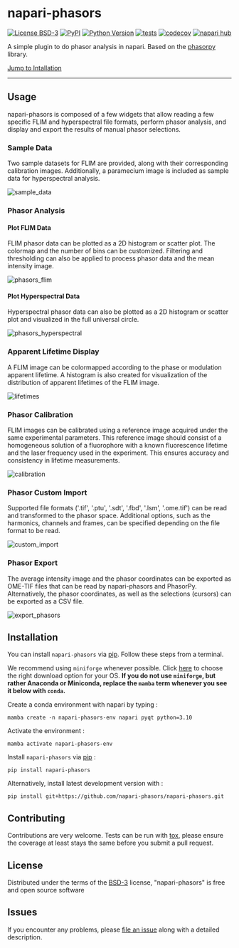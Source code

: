 # napari-phasors

[![License BSD-3](https://img.shields.io/pypi/l/napari-phasors.svg?color=green)](https://github.com/napari-phasors/napari-phasors/raw/main/LICENSE)
[![PyPI](https://img.shields.io/pypi/v/napari-phasors.svg?color=green)](https://pypi.org/project/napari-phasors)
[![Python Version](https://img.shields.io/pypi/pyversions/napari-phasors.svg?color=green)](https://python.org)
[![tests](https://github.com/napari-phasors/napari-phasors/workflows/tests/badge.svg)](https://github.com/napari-phasors/napari-phasors/actions)
[![codecov](https://codecov.io/gh/napari-phasors/napari-phasors/branch/main/graph/badge.svg)](https://codecov.io/gh/napari-phasors/napari-phasors)
[![napari hub](https://img.shields.io/endpoint?url=https://api.napari-hub.org/shields/napari-phasors)](https://napari-hub.org/plugins/napari-phasors)

A simple plugin to do phasor analysis in napari. Based on the [phasorpy](https://www.phasorpy.org/) library.

[Jump to Intallation](#installation)

----------------------------------

<!--
Don't miss the full getting started guide to set up your new package:
https://github.com/napari/cookiecutter-napari-plugin#getting-started

and review the napari docs for plugin developers:
https://napari.org/stable/plugins/index.html
-->

## Usage

napari-phasors is composed of a few widgets that allow reading a few specific FLIM and hyperspectral file formats, perform phasor analysis, and display and export the results of manual phasor selections.

### Sample Data

Two sample datasets for FLIM are provided, along with their corresponding calibration images. Additionally, a paramecium image is included as sample data for hyperspectral analysis.

![sample_data](https://github.com/napari-phasors/napari-phasors/raw/main/gifs/sample_data.gif)

### Phasor Analysis

#### Plot FLIM Data

FLIM phasor data can be plotted as a 2D histogram or scatter plot. The colormap and the number of bins can be customized.
Filtering and thresholding can also be applied to process phasor data and the mean intensity image. 

![phasors_flim](https://github.com/napari-phasors/napari-phasors/raw/main/gifs/phasors_flim.gif)

#### Plot Hyperspectral Data

Hyperspectral phasor data can also be plotted as a 2D histogram or scatter plot and visualized in the full universal circle.

![phasors_hyperspectral](https://github.com/napari-phasors/napari-phasors/raw/main/gifs/phasors_hyperspectral.gif)

### Apparent Lifetime Display

A FLIM image can be colormapped according to the phase or modulation apparent lifetime. A histogram is also created for visualization of the distribution of apparent lifetimes of the FLIM image.

![lifetimes](https://github.com/napari-phasors/napari-phasors/raw/main/gifs/lifetimes.gif)

### Phasor Calibration

FLIM images can be calibrated using a reference image acquired under the same experimental parameters. This reference image should consist of a homogeneous solution of a fluorophore with a known fluorescence lifetime and the laser frequency used in the experiment. This ensures accuracy and consistency in lifetime measurements.

![calibration](https://github.com/napari-phasors/napari-phasors/raw/main/gifs/calibration.gif)

### Phasor Custom Import

Supported file formats ('.tif', '.ptu', '.sdt', '.fbd', '.lsm', '.ome.tif') can be read and transformed to the phasor space. Additional options, such as the harmonics, channels and frames, can be specified depending on the file format to be read.

![custom_import](https://github.com/napari-phasors/napari-phasors/raw/main/gifs/custom_import.gif)

### Phasor Export

The average intensity image and the phasor coordinates can be exported as OME-TIF files that can be read by napari-phasors and PhasorPy. Alternatively, the phasor coordinates, as well as the selections (cursors) can be exported as a CSV file.

![export_phasors](https://github.com/napari-phasors/napari-phasors/raw/main/gifs/export_phasors.gif)

## Installation

You can install `napari-phasors` via [pip]. Follow these steps from a terminal.

We recommend using `miniforge` whenever possible. Click [here](https://github.com/conda-forge/miniforge?tab=readme-ov-file#miniforge) to choose the right download option for your OS.
**If you do not use `miniforge`, but rather Anaconda or Miniconda, replace the `mamba` term whenever you see it below with `conda`.**

Create a conda environment with napari by typing :

    mamba create -n napari-phasors-env napari pyqt python=3.10
    
Activate the environment :

    mamba activate napari-phasors-env

Install `napari-phasors` via [pip] :

    pip install napari-phasors

Alternatively, install latest development version with :

    pip install git+https://github.com/napari-phasors/napari-phasors.git

## Contributing

Contributions are very welcome. Tests can be run with [tox], please ensure
the coverage at least stays the same before you submit a pull request.

## License

Distributed under the terms of the [BSD-3] license,
"napari-phasors" is free and open source software

## Issues

If you encounter any problems, please [file an issue] along with a detailed description.

[napari]: https://github.com/napari/napari
[Cookiecutter]: https://github.com/audreyr/cookiecutter
[@napari]: https://github.com/napari
[MIT]: http://opensource.org/licenses/MIT
[BSD-3]: http://opensource.org/licenses/BSD-3-Clause
[GNU GPL v3.0]: http://www.gnu.org/licenses/gpl-3.0.txt
[GNU LGPL v3.0]: http://www.gnu.org/licenses/lgpl-3.0.txt
[Apache Software License 2.0]: http://www.apache.org/licenses/LICENSE-2.0
[Mozilla Public License 2.0]: https://www.mozilla.org/media/MPL/2.0/index.txt
[cookiecutter-napari-plugin]: https://github.com/napari/cookiecutter-napari-plugin

[file an issue]: https://github.com/napari-phasors/napari-phasors/issues

[napari]: https://github.com/napari/napari
[tox]: https://tox.readthedocs.io/en/latest/
[pip]: https://pypi.org/project/pip/
[PyPI]: https://pypi.org/
